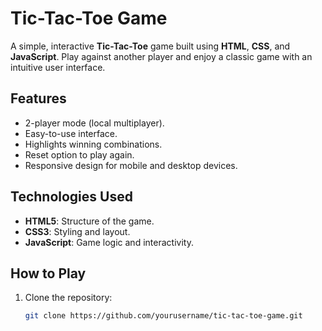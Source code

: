 
# Tic-Tac-Toe Game

A simple, interactive **Tic-Tac-Toe** game built using **HTML**, **CSS**, and **JavaScript**. Play against another player and enjoy a classic game with an intuitive user interface.

## Features

- 2-player mode (local multiplayer).
- Easy-to-use interface.
- Highlights winning combinations.
- Reset option to play again.
- Responsive design for mobile and desktop devices.

## Technologies Used

- **HTML5**: Structure of the game.
- **CSS3**: Styling and layout.
- **JavaScript**: Game logic and interactivity.

## How to Play

1. Clone the repository:
   ```bash
   git clone https://github.com/yourusername/tic-tac-toe-game.git
